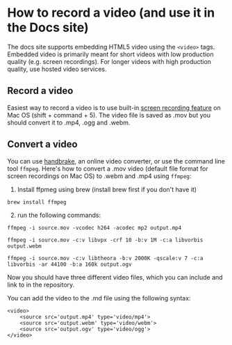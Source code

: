 # How to record a video (and use it in the Docs site)

The docs site supports embedding HTML5 video using the `<video>` tags.
Embedded video is primarily meant for short videos with low production
quality (e.g. screen recordings). For longer videos with high production
quality, use hosted video services.

## Record a video

Easiest way to record a video is to use built-in
[screen recording feature](https://support.apple.com/en-us/HT208721) on
Mac OS (shift + command + 5). The video file is saved as .mov but you
should convert it to .mp4, .ogg and .webm.

## Convert a video

You can use [handbrake](https://handbrake.fr/), an online video
converter, or use the command line tool `ffmpeg`. Here's how to convert
a .mov video (default file format for screen recordings on Mac OS) to
.webm and .mp4 using `ffmpeg`:

1. Install ffpmeg using brew (install brew first if you don't have it)

`brew install ffmpeg`

2. run the following commands:

`ffmpeg -i source.mov -vcodec h264 -acodec mp2 output.mp4`

`ffmpeg -i source.mov -c:v libvpx -crf 10 -b:v 1M -c:a libvorbis output.webm`

`ffmpeg -i source.mov -c:v libtheora -b:v 2000K -qscale:v 7 -c:a libvorbis -ar 44100 -b:a 160k output.ogv`

Now you should have three different video files, which you can include
and link to in the repository.

You can add the video to the .md file using the following syntax:

```
<video>
    <source src='output.mp4' type='video/mp4'>
    <source src='output.webm' type='video/webm'>
    <source src='output.ogv' type='video/ogg'>
</video>
```
